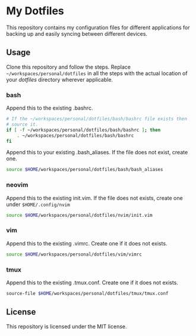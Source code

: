 # My Dotfiles
This repository contains my configuration files for different applications for
backing up and easily syncing between different devices.

## Usage
Clone this repository and follow the steps.
Replace `~/workspaces/personal/dotfiles` in all the steps with the actual
location of your *dotfiles* directory wherever applicable.

### bash
Append this to the existing .bashrc.

```bash
# If the ~/workspaces/personal/dotfiles/bash/bashrc file exists then
# source it.
if [ -f ~/workspaces/personal/dotfiles/bash/bashrc ]; then
    . ~/workspaces/personal/dotfiles/bash/bashrc
fi
```

Append this to your existing .bash_aliases. If the file does not exist, create
one.

```bash
source $HOME/workspaces/personal/dotfiles/bash/bash_aliases
```

### neovim
Append this to the existing init.vim. If the file does not exists, create one
under `$HOME/.config/nvim`

```bash
source $HOME/workspaces/personal/dotfiles/nvim/init.vim
```

### vim
Append this to the existing .vimrc. Create one if it does not exists.

```bash
source $HOME/workspaces/personal/dotfiles/vim/vimrc
```

### tmux
Append this to the existing .tmux.conf. Create one if it does not exists.

```bash
source-file $HOME/workspaces/personal/dotfiles/tmux/tmux.conf
```

## License
This repository is licensed under the MIT license.
